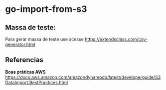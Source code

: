 # go-import-from-s3

## Massa de teste:
Para gerar massa de teste use acesse 
https://extendsclass.com/csv-generator.html

## Referencias

**Boas práticas AWS**
https://docs.aws.amazon.com/amazondynamodb/latest/developerguide/S3DataImport.BestPractices.html





